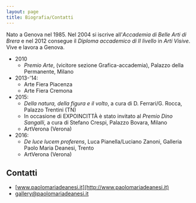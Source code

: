 ```yaml
---
layout: page
title: Biografia/Contatti
---
```


Nato a Genova nel 1985.
Nel 2004 si iscrive all'*Accademia di Belle Arti di Brera* e nel 2012 consegue il *Diploma accademico di II livello* in *Arti Visive*.    
Vive e lavora a Genova.

* 2010
  - *Premio Arte*, (vicitore sezione Grafica-accademia), Palazzo della Permanente, Milano
* 2013-'14:
  - Arte Fiera Piacenza
  - Arte Fiera Cremona
* 2015:
  - *Della natura, della figura e il volto*, a cura di D. Ferrari/G. Rocca, Palazzo Trentini (TN)
  - In occasione di EXPOINCITTÀ è stato invitato al *Premio Dino Sangalli*, a cura di Stefano Crespi, Palazzo Bovara, Milano
  - ArtVerona (Verona)
* 2016:
  - *De luce lucem proferens*, Luca Pianella/Luciano Zanoni, Galleria Paolo Maria Deanesi, Trento
  - ArtVerona (Verona)

## Contatti

* [www.paolomariadeanesi.it](http://www.paolomariadeanesi.it)
* [gallery@paolomariadeanesi.it](mailto:gallery@paolomariadeanesi.it)

